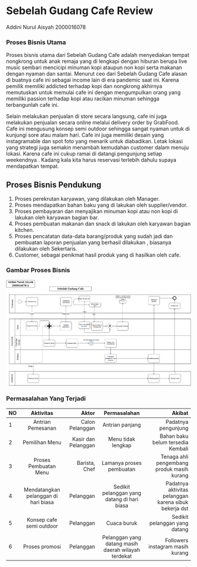 # Sebelah Gudang Cafe Review

Addini Nurul Aisyah 2000016078

### Proses Bisnis Utama

Proses bisnis utama dari Sebelah Gudang Cafe adalah menyediakan tempat nongkrong untuk anak remaja yang di lengkapi dengan hiburan berupa live music sembari mencicipi minuman kopi ataupun non kopi serta makanan dengan nyaman dan santai. Menurut ceo dari Sebelah Gudang Cafe alasan di buatnya cafe ini sebagai income lain di era pandemic saat ini. Karena pemilik memiliki addicted terhadap kopi dan nongkrong akhirnya memutuskan untuk memulai cafe ini dengan mengumpulkan orang yang memiliki passion terhadap kopi atau racikan minuman sehingga terbangunlah cafe ini.

Selain melakukan penjualan di store secara langsung, cafe ini juga melakukan penjualan secara online melalui delivery order by GrabFood. Cafe ini mengusung konsep semi outdoor sehingga sangat nyaman untuk di kunjungi sore atau malam hari. Cafe ini juga memiliki desain yang instagramable dan spot foto yang menarik untuk diabadikan. Letak lokasi yang strategi juga semakin menambah kemudahan customer dalam menuju lokasi. Karena cafe ini cukup ramai di datangi pengunjung setiap weekendnya . Kadang kala kita harus reservasi terlebih dahulu supaya mendapatkan tempat.

## Proses Bisnis Pendukung

1. Proses perekrutan karyawan, yang dilakukan oleh Manager.
2. Proses mendapatkan bahan baku yang di lakukan oleh supplier/vendor.
3. Proses pembayaran dan menyajikan minuman kopi atau non kopi di lakukan oleh karyawan bagian bar.
4. Proses pembuatan makanan dan snack di lakukan oleh karyawan bagian kitchen.
5. Proses pencatatan data-data barang/produk yang sudah jadi dan pembuatan laporan penjualan yang berhasil dilakukan , biasanya dilakukan oleh Sekertaris.
6. Customer, sebagai penikmat hasil produk yang di hasilkan oleh cafe.

### Gambar Proses Bisnis

![UTS](https://raw.githubusercontent.com/addinii/tekweb2022/main/img/UTS.png)

### Permasalahan Yang Terjadi

| NO  |              Aktivitas               |               Aktor |                    Permasalahan                     |                                                Akibat |
| --- | :----------------------------------: | ------------------: | :-------------------------------------------------: | ----------------------------------------------------: |
| 1   |          Antrian Pemesanan           |     Calon Pelanggan |                   Antrian panjang                   |                                   Padatnya pengunjung |
| 2   |            Pemilihan Menu            | Kasir dan Pelanggan |                 Menu tidak lengkap                  |                     Bahan baku belum tersedia Kembali |
| 3   |        Proses Pembuatan Menu         |       Barista, Chef |              Lamanya proses pembuatan               |            Tenaga ahli pengembang produk masih kurang |
| 4   | Mendatangkan pelanggan di hari biasa |           Pelanggan |     Sedikit pelanggan yang datang di hari biasa     | Padatnya aktivitas pelanggan karena sibuk bekerja dst |
| 5   |       Konsep cafe semi outdoor       |           Pelanggan |                     Cuaca buruk                     |                         Sedikit pelanggan yang datang |
| 6   |            Proses promosi            |           Pelanggan | Pelanggan yang datang masih daerah wilayah terdekat |                      Followers instagram masih kurang |
